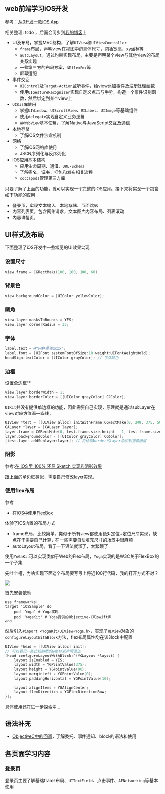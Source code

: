 

## web前端学习iOS开发

参考：[从0开发一款iOS App](https://time.geekbang.org/course/intro/100025901)

相关整理: todo ，后面会同步到[我的博客](https://www.shymean.com)上


* UI及布局，掌握MVC结构，了解`UIView`和`UIViewController`
  * `frame`布局，声明view在视图中的具体尺寸，包括宽高、xy坐标等
  * `autoLayout`，通过约束实现布局，主要是声明某个view与其他view的布局关系实现
  * 一些第三方的布局方案，如`flexBox`等
  * 屏幕适配
* 事件交互
  * `UIControl`及`Target-Action`监听事件，给view添加事件及注册处理函数
  * 使用`UIGestureRecognizer`实现自定义点击与手势，构造一个事件识别函数，然后绑定到某个view上
* `UIKit`库使用
  * 掌握`UIWindow`、`UIScrollView`、`UILabel`、`UIImage`等基础组件
  * 使用`delegate`实现自定义业务逻辑
  * `WKWebView`基本使用，了解Native与JavaScript交互及通信
* 本地存储
  * 了解iOS文件沙盒机制
* 网络
  * 了解iOS网络库使用
  * JSON序列化与反序列化
* iOS应用基本结构
  * 应用生命周期、通知、`URL-Schema`
  * 了解签名、证书、打包和发布相关流程
  * `cocoapods`管理第三方库

只要了解了上面的功能，就可以实现一个完整的iOS应用。接下来将实现一个包含如下功能的应用

* 登录页，实现文本输入、本地存储、页面跳转
* 内容列表页，包含网络请求，文本图片内容布局、列表滚动
* 内容详情页，

## UI样式及布局


下面整理了iOS开发中一些常见的UI效果实现

### 设置尺寸
```objectivec
view.frame = CGRectMake(100, 100, 100, 60)
```
### 背景色
```objectivec
view.backgroundColor = [UIColor yellowColor];
```

### 圆角
```objectivec
view.layer.masksToBounds = YES;
view.layer.cornerRadius = 35;
```

### 字体
```objectivec
label.text = @"用户昵称xxxx";
label.font = [UIFont systemFontOfSize:18 weight:UIFontWeightBold];
headSign.textColor = [UIColor grayColor]; // 字体颜色
```
### 边框
设置全边框**
```objectivec
view.layer.borderWidth = 1;
view.layer.borderColor = [[UIColor grayColor] CGColor];
```
`UIKit`并没有提供单边框的功能，因此需要自己实现，原理就是通过subLayer在view对应方位画一条线，
```objectivec
UIView *test = [[UIView alloc] initWithFrame:CGRectMake(0, 200, 375, 50)];
CALayer *layer = [CALayer layer];
layer.frame = CGRectMake(0, test.frame.size.height - 1, test.frame.size.width, 1);
layer.backgroundColor = [[UIColor grayColor] CGColor];
[test.layer addSublayer:layer]; // 将绘制border的layer添加到当前图层
```
### 阴影

参考:[在 iOS 里 100% 还原 Sketch 实现的阴影效果](https://juejin.im/post/5dd4cd71f265da0bf80b5820)

跟上面的单边框类似，需要自己修改layer实现。

### 使用flex布局
参考
* [在iOS中使用FlexBox](https://juejin.im/post/5a33a6926fb9a045104a8d3c)


体验了iOS内置的布局方式
* frame布局，比较简单，类似于所有view都使用绝对定位+定位尺寸实现，缺点在于需要自己计算，在一些需要自动填充尺寸的场景中很麻烦
* autoLayout布局，看了一下语法就溜了，太繁琐了

使用`YoGaKit`可以实现类似于Web的Flex布局，`Yoga`实现的是W3C关于FlexBox的一个子集

先吐个槽，为啥实现下面这个布局要写写上将近100行代码，我的打开方式不对？

![](http://img.shymean.com/oPic/1595751377892_382.png)

首先安装依赖
```podfile
use_frameworks!
target 'iOSSample' do
    pod 'Yoga' # Yoga实现
    pod 'YogaKit' # Yoga提供的Objective-C和swift库
end
```
然后引入`#import <YogaKit/UIView+Yoga.h>`，实现了`UIView`对象的`configureLayoutWithBlock`方法，flex布局属性均在该Block中配置

```objectivec
UIView *head = [[UIView alloc] init];
// 可以看见一些比较熟悉的web样式声明语法
[head configureLayoutWithBlock:^(YGLayout *layout) {
    layout.isEnabled = YES;
    layout.width = YGPointValue(375);
    layout.height = YGPointValue(90);
    layout.marginLeft = YGPointValue(0);
    layout.paddingHorizontal = YGPointValue(10);

    layout.alignItems = YGAlignCenter;
    layout.flexDirection = YGFlexDirectionRow;
}];
```
具体使用还在进一步探索中...

## 语法补充
* [ObjectiveC中的回调](https://www.jianshu.com/p/376ba5343097)，了解委托、事件通知、block的语法和使用

## 各页面学习内容

### 登录页

登录页主要了解基础frame布局、`UITextField`、点击事件、`AFNetworking`等基本使用
